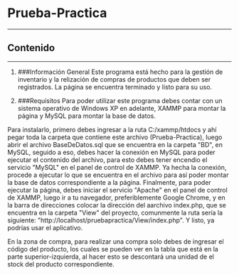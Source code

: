 # Prueba-Practica
***
## Contenido
***
1. ###Información General
Este programa está hecho para la gestión de inventario y la relización de compras de productos que deben ser registrados.
La página se encuentra terminado y listo para su uso.

2. ###Requisitos
Para poder utilizar este programa debes contar con un sistema operativo de Windows XP en adelante, XAMMP para montar la página y MySQL para montar la base de datos.

Para instalarlo, primero debes ingresar a la ruta C:/xammp/htdocs y ahí pegar toda la carpeta que contiene este archivo (Prueba-Practica), luego abrir el archivo BaseDeDatos.sql que se encuentra en la carpeta "BD", en MySQL, seguido a eso, debes hacer la conexión en MySQL para poder ejecutar el contenido del archivo, para esto debes tener encendio el servicio "MySQL" en el panel de control de XAMMP.
Ya hecha la conexión, procede a ejecutar lo que se encuentra en el archivo para así poder montar la base de datos correspondiente a la página.
Finalmente, para poder ejecutar la página, debes iniciar el servicio "Apache" en el panel de control de XAMMP, luego ir a tu navegador, preferiblemente Google Chrome, y en la barra de direcciones colocar la dirección del aarchivo index.php, que se encuentra en la carpeta "View" del proyecto, comunmente la ruta sería la siguiente: "http://localhost/pruebapractica/View/index.php".
Y listo, ya podrías usar el aplicativo.

En la zona de compra, para realizar una compra solo debes de ingresar el código del producto, los cuales se pueden ver en la tabla que está en la parte superior-izquierda, al hacer esto se descontará una unidad de el stock del producto correspondiente.
